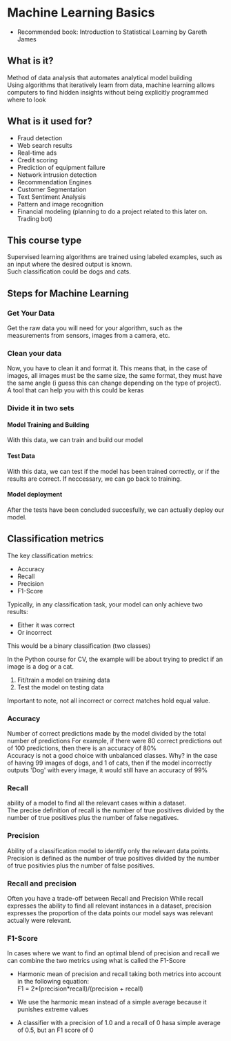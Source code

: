 # Machine Learning Basics
* Recommended book: Introduction to Statistical Learning by Gareth James
## What is it? 
Method of data analysis that automates analytical model building  
Using algorithms that iteratively learn from data, machine learning allows computers to find hidden insights without being explicitly programmed where to look

## What is it used for? 
* Fraud detection
* Web search results
* Real-time ads
* Credit scoring
* Prediction of equipment failure
* Network intrusion detection
* Recommendation Engines
* Customer Segmentation
* Text Sentiment Analysis
* Pattern and image recognition
* Financial modeling (planning to do a project related to this later on. Trading bot)

## This course type
Supervised learning algorithms are trained using labeled examples, such as an input where the desired output is known.  
Such classification could be dogs and cats. 

## Steps for Machine Learning
### Get Your Data
Get the raw data you will need for your algorithm, such as the measurements from sensors, images from a camera, etc. 

### Clean your data
Now, you have to clean it and format it. This means that, in the case of images, all images must be the same size, the same format, they must have the same angle (i guess this can change depending on the type of project). 
A tool that can help you with this could be keras
### Divide it in two sets
#### Model Training and Building

With this data, we can train and build our model

#### Test Data

With this data, we can test if the model has been trained correctly, or if the results are correct. 
If neccessary, we can go back to training. 

#### Model deployment
After the tests have been concluded succesfully, we can actually deploy our model. 


## Classification metrics

The key classification metrics: 
* Accuracy
* Recall
* Precision
* F1-Score

Typically, in any classification task, your model can only achieve two results: 
* Either it was correct
* Or incorrect 

This would be a binary classification (two classes)

In the Python course for CV, the example will be about trying to predict if an image is a dog or a cat. 
1. Fit/train a model on training data
2. Test the model on testing data


Important to note, not all incorrect or correct matches hold equal value. 

### Accuracy 
Number of correct predictions made by the model divided by the total number of predictions
For example, if there were 80 correct predictions out of 100 predictions, then there is an accuracy of 80%  
Accuracy is not a good choice with unbalanced classes. Why? in the case of having 99 images of dogs, and 1 of cats, then if the model incorrectly outputs 'Dog' with every image, it would still have an accuracy of 99%

### Recall
ability of a model to find all the relevant cases within a dataset.  
The precise definition of recall is the number of true positives divided by the number of true positives plus the number of false negatives.

### Precision

Ability of a classification model to identify only the relevant data points. 
Precision is defined as the number of true positives divided by the number of true positivies plus the number of false positives. 

### Recall and precision
Often you have a trade-off between Recall and Precision
While recall expresses the ability to find all relevant instances in a dataset, precision expresses the proportion of the data points our model says was relevant actually were relevant. 

### F1-Score
In cases where we want to find an optimal blend of precision and recall we can combine the two metrics using what is called the F1-Score
* Harmonic mean of precision and recall taking both metrics into account in the following equation:  
F1 = 2*(precision*recall)/(precision + recall)

* We use the harmonic mean instead of a simple average because it punishes extreme values
* A classifier with a precision of 1.0 and a recall of 0 hasa simple average of 0.5, but an F1 score of 0
